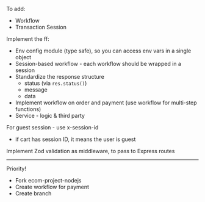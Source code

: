 To add:

- Workflow
- Transaction Session

Implement the ff:

- Env config module (type safe), so you can access env vars in a single object
- Session-based workflow - each workflow should be wrapped in a session
- Standardize the response structure
  - status (via `res.status()`)
  - message
  - data
- Implement workflow on order and payment (use workflow for multi-step functions)
- Service - logic & third party

For guest session - use x-session-id

- if cart has session ID, it means the user is guest

Implement Zod validation as middleware, to pass to Express routes

---

Priority!

- Fork ecom-project-nodejs
- Create workflow for payment
- Create branch
